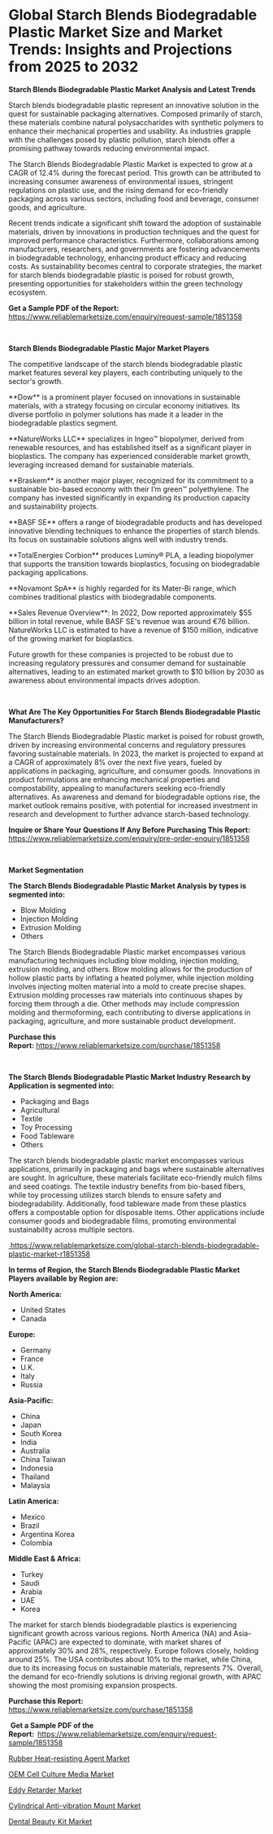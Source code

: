 <p><h1>Global Starch Blends Biodegradable Plastic Market Size and Market Trends: Insights and Projections from 2025 to 2032</h1></p><p><strong>Starch Blends Biodegradable Plastic Market Analysis and Latest Trends</strong></p>
<p><p>Starch blends biodegradable plastic represent an innovative solution in the quest for sustainable packaging alternatives. Composed primarily of starch, these materials combine natural polysaccharides with synthetic polymers to enhance their mechanical properties and usability. As industries grapple with the challenges posed by plastic pollution, starch blends offer a promising pathway towards reducing environmental impact.</p><p>The Starch Blends Biodegradable Plastic Market is expected to grow at a CAGR of 12.4% during the forecast period. This growth can be attributed to increasing consumer awareness of environmental issues, stringent regulations on plastic use, and the rising demand for eco-friendly packaging across various sectors, including food and beverage, consumer goods, and agriculture. </p><p>Recent trends indicate a significant shift toward the adoption of sustainable materials, driven by innovations in production techniques and the quest for improved performance characteristics. Furthermore, collaborations among manufacturers, researchers, and governments are fostering advancements in biodegradable technology, enhancing product efficacy and reducing costs. As sustainability becomes central to corporate strategies, the market for starch blends biodegradable plastic is poised for robust growth, presenting opportunities for stakeholders within the green technology ecosystem.</p></p>
<p><strong>Get a Sample PDF of the Report:&nbsp;</strong> <a href="https://www.reliablemarketsize.com/enquiry/request-sample/1851358?utm_campaign=1897&utm_medium=2&utm_source=Github&utm_content=ia&utm_term=07012025&utm_id=starch-blends-biodegradable-plastic">https://www.reliablemarketsize.com/enquiry/request-sample/1851358</a></p>
<p>&nbsp;</p>
<p><strong>Starch Blends Biodegradable Plastic Major Market Players</strong></p>
<p><p>The competitive landscape of the starch blends biodegradable plastic market features several key players, each contributing uniquely to the sector's growth. </p><p>**Dow** is a prominent player focused on innovations in sustainable materials, with a strategy focusing on circular economy initiatives. Its diverse portfolio in polymer solutions has made it a leader in the biodegradable plastics segment. </p><p>**NatureWorks LLC** specializes in Ingeo™ biopolymer, derived from renewable resources, and has established itself as a significant player in bioplastics. The company has experienced considerable market growth, leveraging increased demand for sustainable materials. </p><p>**Braskem** is another major player, recognized for its commitment to a sustainable bio-based economy with their I’m green™ polyethylene. The company has invested significantly in expanding its production capacity and sustainability projects.</p><p>**BASF SE** offers a range of biodegradable products and has developed innovative blending techniques to enhance the properties of starch blends. Its focus on sustainable solutions aligns well with industry trends.</p><p>**TotalEnergies Corbion** produces Luminy® PLA, a leading biopolymer that supports the transition towards bioplastics, focusing on biodegradable packaging applications. </p><p>**Novamont SpA** is highly regarded for its Mater-Bi range, which combines traditional plastics with biodegradable components. </p><p>**Sales Revenue Overview**: In 2022, Dow reported approximately $55 billion in total revenue, while BASF SE's revenue was around €76 billion. NatureWorks LLC is estimated to have a revenue of $150 million, indicative of the growing market for bioplastics.</p><p>Future growth for these companies is projected to be robust due to increasing regulatory pressures and consumer demand for sustainable alternatives, leading to an estimated market growth to $10 billion by 2030 as awareness about environmental impacts drives adoption.</p></p>
<p>&nbsp;</p>
<p><strong>What Are The Key Opportunities For Starch Blends Biodegradable Plastic Manufacturers?</strong></p>
<p><p>The Starch Blends Biodegradable Plastic market is poised for robust growth, driven by increasing environmental concerns and regulatory pressures favoring sustainable materials. In 2023, the market is projected to expand at a CAGR of approximately 8% over the next five years, fueled by applications in packaging, agriculture, and consumer goods. Innovations in product formulations are enhancing mechanical properties and compostability, appealing to manufacturers seeking eco-friendly alternatives. As awareness and demand for biodegradable options rise, the market outlook remains positive, with potential for increased investment in research and development to further advance starch-based technology.</p></p>
<p><strong>Inquire or Share Your Questions If Any Before Purchasing This Report:</strong> <a href="https://www.reliablemarketsize.com/enquiry/pre-order-enquiry/1851358?utm_campaign=1897&utm_medium=2&utm_source=Github&utm_content=ia&utm_term=07012025&utm_id=starch-blends-biodegradable-plastic">https://www.reliablemarketsize.com/enquiry/pre-order-enquiry/1851358</a></p>
<p>&nbsp;</p>
<p><strong>Market Segmentation</strong></p>
<p><strong>The Starch Blends Biodegradable Plastic Market Analysis by types is segmented into:</strong></p>
<p><ul><li>Blow Molding</li><li>Injection Molding</li><li>Extrusion Molding</li><li>Others</li></ul></p>
<p><p>The Starch Blends Biodegradable Plastic market encompasses various manufacturing techniques including blow molding, injection molding, extrusion molding, and others. Blow molding allows for the production of hollow plastic parts by inflating a heated polymer, while injection molding involves injecting molten material into a mold to create precise shapes. Extrusion molding processes raw materials into continuous shapes by forcing them through a die. Other methods may include compression molding and thermoforming, each contributing to diverse applications in packaging, agriculture, and more sustainable product development.</p></p>
<p><strong>Purchase this Report:&nbsp;</strong><a href="https://www.reliablemarketsize.com/purchase/1851358?utm_campaign=1897&utm_medium=2&utm_source=Github&utm_content=ia&utm_term=07012025&utm_id=starch-blends-biodegradable-plastic">https://www.reliablemarketsize.com/purchase/1851358</a></p>
<p>&nbsp;</p>
<p><strong>The Starch Blends Biodegradable Plastic Market Industry Research by Application is segmented into:</strong></p>
<p><ul><li>Packaging and Bags</li><li>Agricultural</li><li>Textile</li><li>Toy Processing</li><li>Food Tableware</li><li>Others</li></ul></p>
<p><p>The starch blends biodegradable plastic market encompasses various applications, primarily in packaging and bags where sustainable alternatives are sought. In agriculture, these materials facilitate eco-friendly mulch films and seed coatings. The textile industry benefits from bio-based fibers, while toy processing utilizes starch blends to ensure safety and biodegradability. Additionally, food tableware made from these plastics offers a compostable option for disposable items. Other applications include consumer goods and biodegradable films, promoting environmental sustainability across multiple sectors.</p></p>
<p><a href="https://www.reliablemarketsize.com/global-starch-blends-biodegradable-plastic-market-r1851358?utm_campaign=1897&utm_medium=2&utm_source=Github&utm_content=ia&utm_term=07012025&utm_id=starch-blends-biodegradable-plastic">&nbsp;https://www.reliablemarketsize.com/global-starch-blends-biodegradable-plastic-market-r1851358</a></p>
<p><strong>In terms of Region, the Starch Blends Biodegradable Plastic Market Players available by Region are:</strong></p>
<p>
    <p> <strong> North America: </strong>
        <ul>
            <li>United States</li>
            <li>Canada</li>
        </ul>
        </p> 
    <p> <strong> Europe: </strong>
        <ul>
            <li>Germany</li>
            <li>France</li>
            <li>U.K.</li>
            <li>Italy</li>
            <li>Russia</li>
        </ul>
        </p> 
    <p> <strong> Asia-Pacific: </strong>
        <ul>
            <li>China</li>
            <li>Japan</li>
            <li>South Korea</li>
            <li>India</li>
            <li>Australia</li>
            <li>China Taiwan</li>
            <li>Indonesia</li>
            <li>Thailand</li>
            <li>Malaysia</li>
        </ul>
        </p> 
    <p> <strong> Latin America: </strong>
        <ul>
            <li>Mexico</li>
            <li>Brazil</li>
            <li>Argentina Korea</li>
            <li>Colombia</li>
        </ul>
        </p> 
    <p> <strong> Middle East & Africa: </strong>
        <ul>
            <li>Turkey</li>
            <li>Saudi</li>
            <li>Arabia</li>
            <li>UAE</li>
            <li>Korea</li>
        </ul>
    </p>
    </p>
<p><p>The market for starch blends biodegradable plastics is experiencing significant growth across various regions. North America (NA) and Asia-Pacific (APAC) are expected to dominate, with market shares of approximately 30% and 28%, respectively. Europe follows closely, holding around 25%. The USA contributes about 10% to the market, while China, due to its increasing focus on sustainable materials, represents 7%. Overall, the demand for eco-friendly solutions is driving regional growth, with APAC showing the most promising expansion prospects.</p></p>
<p><strong>Purchase this Report: </strong><a href="https://www.reliablemarketsize.com/purchase/1851358?utm_campaign=1897&utm_medium=2&utm_source=Github&utm_content=ia&utm_term=07012025&utm_id=starch-blends-biodegradable-plastic">https://www.reliablemarketsize.com/purchase/1851358</a></p>
<p>&nbsp;<strong>Get a Sample PDF of the Report:&nbsp;&nbsp;</strong><a href="https://www.reliablemarketsize.com/enquiry/request-sample/1851358?utm_campaign=1897&utm_medium=2&utm_source=Github&utm_content=ia&utm_term=07012025&utm_id=starch-blends-biodegradable-plastic">https://www.reliablemarketsize.com/enquiry/request-sample/1851358</a></p>
<p><strong></strong></p>
<p><p><a href="https://www.linkedin.com/pulse/rubber-heat-resisting-agent-market-trends-assessmentthe-dfyyf?utm_campaign=1897&utm_medium=2&utm_source=Github&utm_content=ia&utm_term=07012025&utm_id=starch-blends-biodegradable-plastic">Rubber Heat-resisting Agent Market</a></p><p><a href="https://github.com/ChiragRP21/Market-Research-Report-List-7/blob/main/oem-cell-culture-media-market.md?utm_campaign=1897&utm_medium=2&utm_source=Github&utm_content=ia&utm_term=07012025&utm_id=starch-blends-biodegradable-plastic">OEM Cell Culture Media Market</a></p><p><a href="https://www.linkedin.com/pulse/market-trends-eddy-retarder-industry-size-share-projected-no6mf?utm_campaign=1897&utm_medium=2&utm_source=Github&utm_content=ia&utm_term=07012025&utm_id=starch-blends-biodegradable-plastic">Eddy Retarder Market</a></p><p><a href="https://www.linkedin.com/pulse/in-depth-cylindrical-anti-vibration-mount-market-analysis-vd8pe?utm_campaign=1897&utm_medium=2&utm_source=Github&utm_content=ia&utm_term=07012025&utm_id=starch-blends-biodegradable-plastic">Cylindrical Anti-vibration Mount Market</a></p><p><a href="https://www.linkedin.com/pulse/dental-beauty-kit-market-size-share-trends-analysis-c0khf?utm_campaign=1897&utm_medium=2&utm_source=Github&utm_content=ia&utm_term=07012025&utm_id=starch-blends-biodegradable-plastic">Dental Beauty Kit Market</a></p></p>